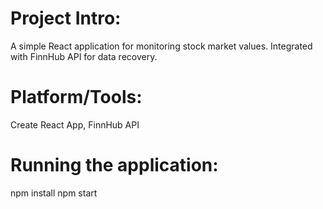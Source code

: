 # Project Intro:

A simple React application for monitoring stock market values. Integrated with FinnHub API for data recovery.

# Platform/Tools:
Create React App, FinnHub API

# Running the application:
npm install
npm start


